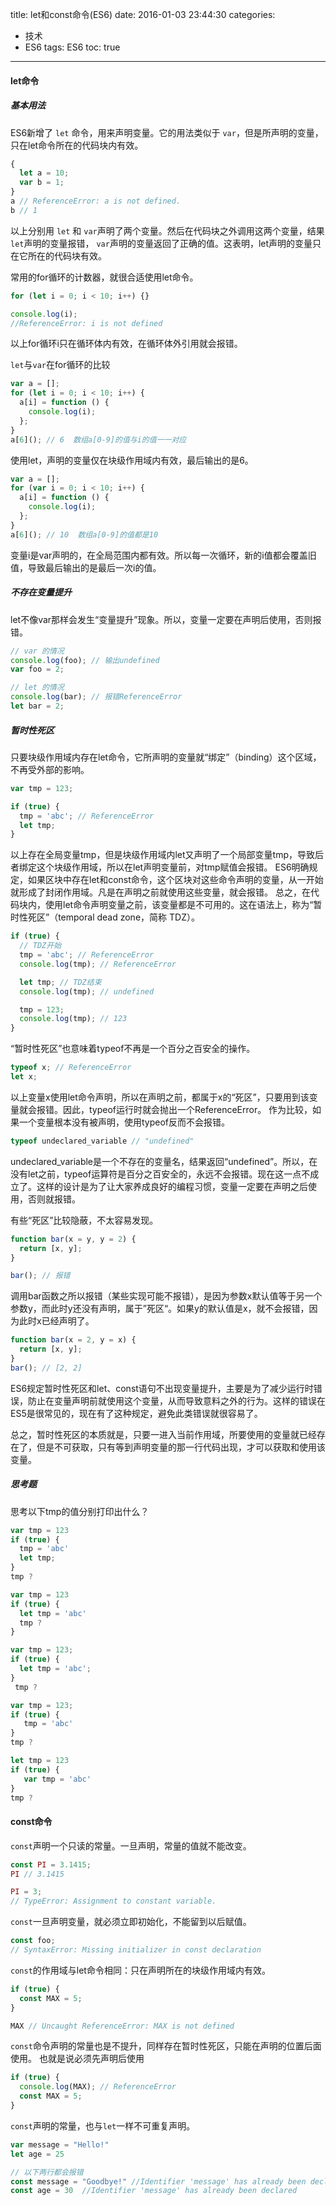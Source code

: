 
title: let和const命令(ES6)
date: 2016-01-03 23:44:30
categories: 
  - 技术
  - ES6
tags: ES6
toc: true
---
#### let命令
##### 基本用法 
ES6新增了 <code>let</code> 命令，用来声明变量。它的用法类似于 <code>var</code>，但是所声明的变量，只在let命令所在的代码块内有效。
<!--more-->

```javascript
{
  let a = 10;
  var b = 1;
}
a // ReferenceError: a is not defined.
b // 1
```
以上分别用 <code>let</code> 和 <code>var</code>声明了两个变量。然后在代码块之外调用这两个变量，结果<code>let</code>声明的变量报错，
<code>var</code>声明的变量返回了正确的值。这表明，let声明的变量只在它所在的代码块有效。

常用的for循环的计数器，就很合适使用let命令。
```javascript
for (let i = 0; i < 10; i++) {}

console.log(i);
//ReferenceError: i is not defined
```
以上for循环i只在循环体内有效，在循环体外引用就会报错。

<code>let</code>与<code>var</code>在for循环的比较

```javascript
var a = [];
for (let i = 0; i < 10; i++) {
  a[i] = function () {
    console.log(i);
  };
}
a[6](); // 6  数组a[0-9]的值与i的值一一对应
```
使用let，声明的变量仅在块级作用域内有效，最后输出的是6。
```javascript
var a = [];
for (var i = 0; i < 10; i++) {
  a[i] = function () {
    console.log(i);
  };
}
a[6](); // 10  数组a[0-9]的值都是10
```
变量i是var声明的，在全局范围内都有效。所以每一次循环，新的i值都会覆盖旧值，导致最后输出的是最后一次i的值。
##### 不存在变量提升 

let不像var那样会发生“变量提升”现象。所以，变量一定要在声明后使用，否则报错。

```javascript
// var 的情况
console.log(foo); // 输出undefined
var foo = 2;

// let 的情况
console.log(bar); // 报错ReferenceError
let bar = 2;
```
#####  暂时性死区 
只要块级作用域内存在let命令，它所声明的变量就“绑定”（binding）这个区域，不再受外部的影响。

```javascript
var tmp = 123;

if (true) {
  tmp = 'abc'; // ReferenceError
  let tmp;
}
```
以上存在全局变量tmp，但是块级作用域内let又声明了一个局部变量tmp，导致后者绑定这个块级作用域，所以在let声明变量前，对tmp赋值会报错。
ES6明确规定，如果区块中存在let和const命令，这个区块对这些命令声明的变量，从一开始就形成了封闭作用域。凡是在声明之前就使用这些变量，就会报错。
总之，在代码块内，使用let命令声明变量之前，该变量都是不可用的。这在语法上，称为“暂时性死区”（temporal dead zone，简称 TDZ）。
```javascript
if (true) {
  // TDZ开始
  tmp = 'abc'; // ReferenceError
  console.log(tmp); // ReferenceError

  let tmp; // TDZ结束
  console.log(tmp); // undefined

  tmp = 123;
  console.log(tmp); // 123
}
```
“暂时性死区”也意味着typeof不再是一个百分之百安全的操作。
```javascript
typeof x; // ReferenceError
let x;
```
以上变量x使用let命令声明，所以在声明之前，都属于x的“死区”，只要用到该变量就会报错。因此，typeof运行时就会抛出一个ReferenceError。
作为比较，如果一个变量根本没有被声明，使用typeof反而不会报错。
```javascript
typeof undeclared_variable // "undefined"
```
undeclared_variable是一个不存在的变量名，结果返回“undefined”。所以，在没有let之前，typeof运算符是百分之百安全的，永远不会报错。现在这一点不成立了。这样的设计是为了让大家养成良好的编程习惯，变量一定要在声明之后使用，否则就报错。

有些“死区”比较隐蔽，不太容易发现。
```javascript
function bar(x = y, y = 2) {
  return [x, y];
}

bar(); // 报错
```
调用bar函数之所以报错（某些实现可能不报错），是因为参数x默认值等于另一个参数y，而此时y还没有声明，属于”死区“。如果y的默认值是x，就不会报错，因为此时x已经声明了。
```javascript
function bar(x = 2, y = x) {
  return [x, y];
}
bar(); // [2, 2]
```
ES6规定暂时性死区和let、const语句不出现变量提升，主要是为了减少运行时错误，防止在变量声明前就使用这个变量，从而导致意料之外的行为。这样的错误在ES5是很常见的，现在有了这种规定，避免此类错误就很容易了。

总之，暂时性死区的本质就是，只要一进入当前作用域，所要使用的变量就已经存在了，但是不可获取，只有等到声明变量的那一行代码出现，才可以获取和使用该变量。

##### 思考题
思考以下tmp的值分别打印出什么？
```javascript
var tmp = 123
if (true) {
  tmp = 'abc'
  let tmp;
}
tmp ?
```

```javascript
var tmp = 123
if (true) {
  let tmp = 'abc'
  tmp ?
}

```

```javascript
var tmp = 123;
if (true) {
  let tmp = 'abc'; 
}
 tmp ?
```

```javascript
var tmp = 123;
if (true) {
   tmp = 'abc'
}
tmp ?
```
```javascript
let tmp = 123
if (true) {
   var tmp = 'abc'
}
tmp ?
```

#### const命令 
<code>const</code>声明一个只读的常量。一旦声明，常量的值就不能改变。
```javascript
const PI = 3.1415;
PI // 3.1415

PI = 3;
// TypeError: Assignment to constant variable.
```
<code>const</code>一旦声明变量，就必须立即初始化，不能留到以后赋值。
```javascript
const foo;
// SyntaxError: Missing initializer in const declaration
```
<code>const</code>的作用域与let命令相同：只在声明所在的块级作用域内有效。
```javascript
if (true) {
  const MAX = 5;
}

MAX // Uncaught ReferenceError: MAX is not defined
```
<code>const</code>命令声明的常量也是不提升，同样存在暂时性死区，只能在声明的位置后面使用。
也就是说必须先声明后使用
```javascript
if (true) {
  console.log(MAX); // ReferenceError
  const MAX = 5;
}
```
<code>const</code>声明的常量，也与<code>let</code>一样不可重复声明。
```javascript
var message = "Hello!"
let age = 25

// 以下两行都会报错
const message = "Goodbye!" //Identifier 'message' has already been declared
const age = 30  //Identifier 'message' has already been declared
```
